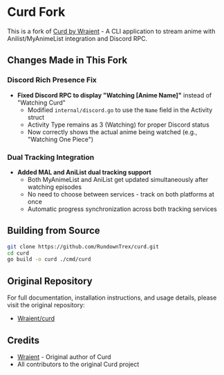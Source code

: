 # Curd Fork

This is a fork of [Curd by Wraient](https://github.com/Wraient/curd) - A CLI application to stream anime with Anilist/MyAnimeList integration and Discord RPC.

## Changes Made in This Fork

### Discord Rich Presence Fix
- **Fixed Discord RPC to display "Watching [Anime Name]"** instead of "Watching Curd"
  - Modified `internal/discord.go` to use the `Name` field in the Activity struct
  - Activity Type remains as 3 (Watching) for proper Discord status
  - Now correctly shows the actual anime being watched (e.g., "Watching One Piece")

### Dual Tracking Integration
- **Added MAL and AniList dual tracking support**
  - Both MyAnimeList and AniList get updated simultaneously after watching episodes
  - No need to choose between services - track on both platforms at once
  - Automatic progress synchronization across both tracking services

## Building from Source

```bash
git clone https://github.com/RundownTrex/curd.git
cd curd
go build -o curd ./cmd/curd
```

## Original Repository

For full documentation, installation instructions, and usage details, please visit the original repository:
- [Wraient/curd](https://github.com/Wraient/curd)

## Credits

- [Wraient](https://github.com/Wraient) - Original author of Curd
- All contributors to the original Curd project

